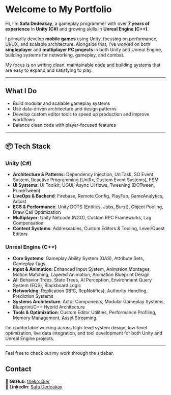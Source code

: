 # Welcome to My Portfolio

Hi, I’m **Safa Dedeakay**, a gameplay programmer with over **7 years of experience** in **Unity (C#)** and growing skills in **Unreal Engine (C++)**.

I primarily develop **mobile games** using Unity, focusing on performance, UI/UX, and scalable architecture. Alongside that, I’ve worked on both **singleplayer** and **multiplayer PC projects** in both Unity and Unreal Engine, building systems for networking, gameplay, and combat.

My focus is on writing clean, maintainable code and building systems that are easy to expand and satisfying to play.


---

## What I Do

- Build modular and scalable gameplay systems
- Use data-driven architecture and design patterns
- Develop custom editor tools to speed up production and improve workflows
- Balance clean code with player-focused features

---

## 📦 Tech Stack

### Unity (C#)
- **Architecture & Patterns**: Dependency Injection, UniTask, SO Event System, Reactive Programming (UniRx, Custom Event Systems), FSM
- **UI Systems**: UI Toolkit, UGUI, Async UI flows, Tweening (DOTween, PrimeTween)
- **LiveOps & Backend**: Firebase, Remote Config, PlayFab, GameAnalytics, Adjust
- **ECS & Performance**: Unity DOTS (Entities, Jobs, Burst), Object Pooling, Draw Call Optimization
- **Multiplayer**: Unity Netcode (NGO), Custom RPC Frameworks, Lag Compensation
- **Content Systems**: Addressables, Custom Editors & Tooling, Level/Quest Editors

### Unreal Engine (C++)
- **Core Systems**: Gameplay Ability System (GAS), Attribute Sets, Gameplay Tags
- **Input & Animation**: Enhanced Input System, Animation Montages, Motion Matching, Layered Animation, Animation Blueprint Design
- **AI**: Behavior Trees, State Trees, AI Perception, Environment Query System (EQS), Blackboard Logic
- **Networking**: Replication (RPC, RepNotifies), Authority Handling, Prediction Systems
- **Systems Architecture**: Actor Components, Modular Gameplay Systems, Blueprint/C++ Hybrid Architecture
- **Tools & Optimization**: Custom Editor Utilities, Performance Profiling, Memory Management, Asset Streaming


I’m comfortable working across high-level system design, low-level optimization, live data integration, and tool development for both Unity and Unreal Engine projects.


---
Feel free to check out my work through the sidebar.

## Contact

📂 **GitHub**: [thekrocker](https://github.com/thekrocker)  
👤 **LinkedIn**: [Safa Dedeakay](https://www.linkedin.com/in/safadedeakay/)

